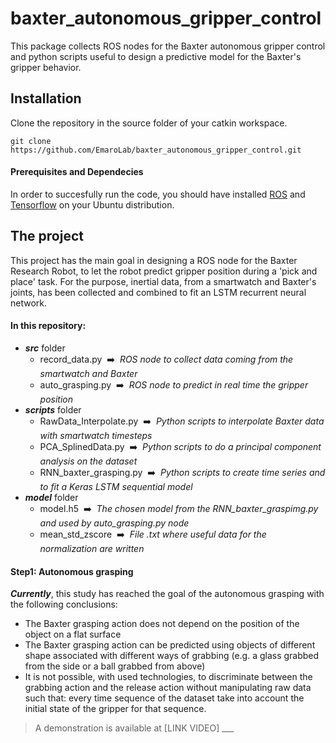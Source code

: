 # baxter_autonomous_gripper_control
This package collects ROS nodes for the Baxter autonomous gripper control and python scripts useful to design a predictive model for the Baxter's gripper behavior.


## Installation

Clone the repository in the source folder of your catkin workspace.

    git clone https://github.com/EmaroLab/baxter_autonomous_gripper_control.git


#### Prerequisites and Dependecies

In order to succesfully run the code, you should have installed [ROS](http://wiki.ros.org/kinetic/Installation/Ubuntu) and [Tensorflow](https://www.tensorflow.org/install) on your Ubuntu distribution.


## The project

This project has the main goal in designing a ROS node for the Baxter Research Robot, to let the robot predict gripper position during a 'pick and place' task.
For the purpose, inertial data, from a smartwatch and Baxter's joints, has been collected and combined to fit an LSTM recurrent neural network.

#### In this repository:
* **_src_** folder
  * record_data.py &nbsp;:arrow_right:&nbsp;  _ROS node to collect data coming from the smartwatch and Baxter_
  * auto_grasping.py &nbsp;:arrow_right:&nbsp; _ROS node to predict in real time the gripper position_  
* **_scripts_** folder
  * RawData_Interpolate.py  &nbsp;:arrow_right:&nbsp; _Python scripts to interpolate Baxter data with smartwatch timesteps_
  * PCA_SplinedData.py &nbsp;:arrow_right:&nbsp; _Python scripts to do a principal component analysis on the dataset_
  * RNN_baxter_grasping.py &nbsp;:arrow_right:&nbsp; _Python scripts to create time series and to fit a Keras LSTM sequential model_
* **_model_** folder
  * model.h5 &nbsp;:arrow_right:&nbsp;  _The chosen model from the RNN_baxter_graspimg.py and used by auto_grasping.py node_ 
  * mean_std_zscore &nbsp;:arrow_right:&nbsp; _File .txt where useful data for the normalization are written_

#### Step1: Autonomous grasping
**_Currently_**, this study has reached the goal of the autonomous grasping with the following conclusions:
  * The Baxter grasping action does not depend on the position of the object on a flat surface
  * The Baxter grasping action can be predicted using objects of different shape associated with different ways of grabbing      (e.g. a glass grabbed from the side or a ball grabbed from above)
  * It is not possible, with used technologies, to discriminate between the grabbing action and the release action without       manipulating raw data such that: every time sequence of the dataset take into account the initial state of the gripper       for that sequence.
> A demonstration is available at [LINK VIDEO] ___
